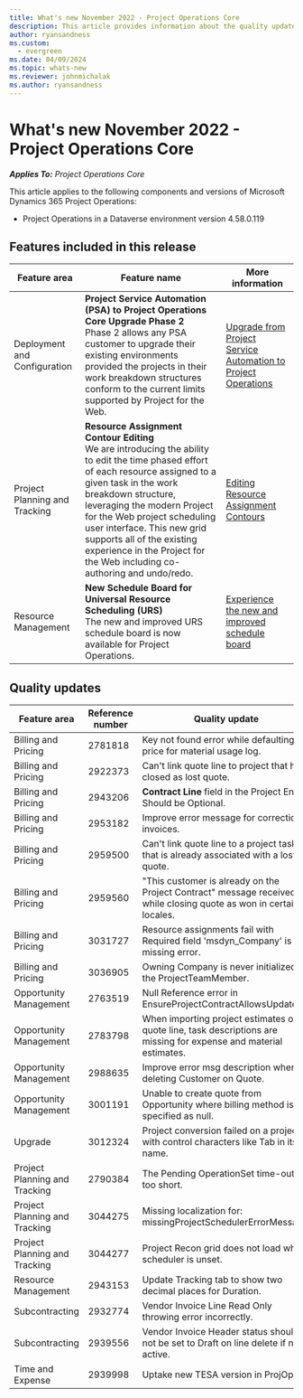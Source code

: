 ```yaml
---
title: What's new November 2022 - Project Operations Core
description: This article provides information about the quality updates that are available in the November 2022 release of Microsoft Dynamics 365 Project Operations Core.
author: ryansandness
ms.custom:
  - evergreen
ms.date: 04/09/2024
ms.topic: whats-new
ms.reviewer: johnmichalak 
ms.author: ryansandness
---
```


# What's new November 2022 - Project Operations Core

_**Applies To:** Project Operations Core_

This article applies to the following components and versions of Microsoft Dynamics 365 Project Operations:

- Project Operations in a Dataverse environment version 4.58.0.119

## Features included in this release

| Feature area | Feature name | More information |
| --- | --- | --- |
| Deployment and Configuration | **Project Service Automation (PSA) to Project Operations  Core Upgrade Phase 2**<br>Phase 2 allows any PSA customer to upgrade their existing environments provided the projects in their work breakdown structures conform to the current limits supported by Project for the Web. | [Upgrade from Project Service Automation to Project Operations](../../psa/upgrade-project-operations-non-stocked.md) |
| Project Planning and Tracking | **Resource Assignment Contour Editing**<br> We are introducing the ability to edit the time phased effort of each resource assigned to a given task in the work breakdown structure, leveraging the modern Project for the Web project scheduling user interface. This new grid supports all of the existing experience in the Project for the Web including co-authoring and undo/redo.| [Editing Resource Assignment Contours](../../project-management/create-assignments.md) |
| Resource Management | **New Schedule Board for Universal Resource Scheduling (URS)**<br>The new and improved URS schedule board is now available for Project Operations.| [Experience the new and improved schedule board](/dynamics365/field-service/preview-schedule-board) |

## Quality updates

| Feature area | Reference number | Quality update |
| --- | --- | --- |
| Billing and Pricing | 2781818 | Key not found error while defaulting price for material usage log. |
| Billing and Pricing | 2922373 | Can't link quote line to project that has closed as lost quote. |
| Billing and Pricing | 2943206 | **Contract Line** field in the Project Entity Should be Optional. |
| Billing and Pricing | 2953182 | Improve error message for correction invoices.|
| Billing and Pricing | 2959500 | Can't link quote line to a project task that is already associated with a lost quote.|
| Billing and Pricing | 2959560 | "This customer is already on the Project Contract" message received while closing quote as won in certain locales. |
| Billing and Pricing | 3031727 | Resource assignments fail with Required field 'msdyn_Company' is missing error. |
| Billing and Pricing | 3036905 | Owning Company is never initialized on the ProjectTeamMember. |
| Opportunity Management | 2763519 | Null Reference error in EnsureProjectContractAllowsUpdates. |
| Opportunity Management | 2783798 | When importing project estimates on quote line, task descriptions are missing for expense and material estimates.|
| Opportunity Management | 2988635 | Improve error msg description when deleting Customer on Quote. |
| Opportunity Management | 3001191 | Unable to create quote from Opportunity where billing method is specified as null. |
| Upgrade | 3012324 | Project conversion failed on a project with control characters like Tab in its name. |
| Project Planning and Tracking | 2790384 | The Pending OperationSet time-out is too short. |
| Project Planning and Tracking | 3044275 | Missing localization for: missingProjectSchedulerErrorMessage. |
| Project Planning and Tracking | 3044277 | Project Recon grid does not load when scheduler is unset.|
| Resource Management | 2943153 | Update Tracking tab to show two decimal places for Duration.|
| Subcontracting | 2932774 | Vendor Invoice Line Read Only throwing error incorrectly. |
| Subcontracting | 2939556 | Vendor Invoice Header status should not be set to Draft on line delete if not active. |
| Time and Expense | 2939998 | Uptake new TESA version in ProjOps. |
